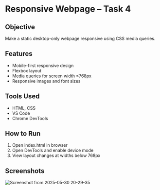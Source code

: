 # Responsive Webpage – Task 4

## Objective
Make a static desktop-only webpage responsive using CSS media queries.

## Features
- Mobile-first responsive design
- Flexbox layout
- Media queries for screen width ≤768px
- Responsive images and font sizes

## Tools Used
- HTML, CSS
- VS Code
- Chrome DevTools

## How to Run
1. Open index.html in browser
2. Open DevTools and enable device mode
3. View layout changes at widths below 768px

## Screenshots
![Screenshot from 2025-05-30 20-29-35](https://github.com/user-attachments/assets/2eab6ade-6051-4385-8ea9-37a4126a1292)


